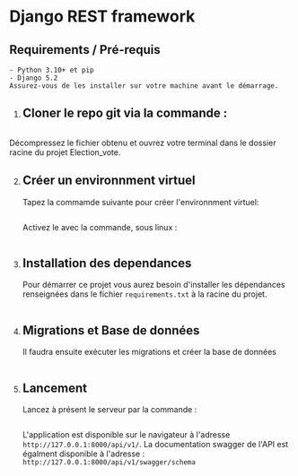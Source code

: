 # Django REST framework

## Requirements / Pré-requis

    - Python 3.10+ et pip
    - Django 5.2
    Assurez-vous de les installer sur votre machine avant le démarrage.

1. ## Cloner le repo git via la commande :

   ```git clone git@github.com:Edoucompte/Election_vote.git

   ```

Décompressez le fichier obtenu et ouvrez votre terminal dans le dossier racine
du projet Election_vote.

2. ## Créer un environnment virtuel

   Tapez la commamde suivante pour créer l'environnment virtuel:

   ```python -m venv env

   ```

   Activez le avec la commande, sous linux :

   ```source env/bin/activate  # Sous Windows : env\Scripts\activate

   ```

3. ## Installation des dependances

   Pour démarrer ce projet vous aurez besoin d'installer les dépendances renseignées dans
   le fichier `requirements.txt` à la racine du projet.

   ```python -m pip install -r requirements.txt

   ```

4. ## Migrations et Base de données

   Il faudra ensuite exécuter les migrations et créer la base de données

   ```python manage.py migrate

   ```

5. ## Lancement

   Lancez à présent le serveur par la commande :

   ```python manage.py runserver

   ```

   L'application est disponible sur le navigateur à l'adresse
   `http://127.0.0.1:8000/api/v1/`. La documentation swagger de l'API
   est égalment disponible à l'adresse : `http://127.0.0.1:8000/api/v1/swagger/schema`
